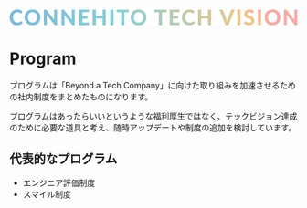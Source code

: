 ![Connehito Tech Vision](../image/txt_tech.png)

# Program

プログラムは「Beyond a Tech Company」に向けた取り組みを加速させるための社内制度をまとめたものになります。

プログラムはあったらいいというような福利厚生ではなく、テックビジョン達成のために必要な道具と考え、随時アップデートや制度の追加を検討しています。

## 代表的なプログラム

* エンジニア評価制度
* スマイル制度
